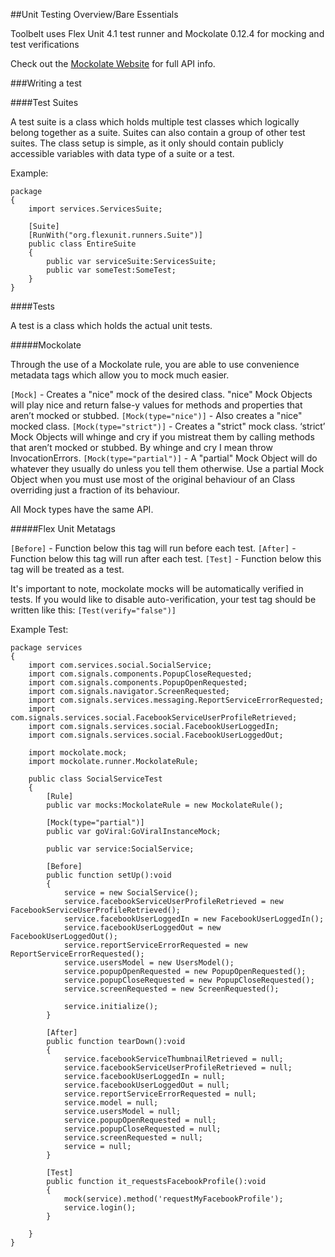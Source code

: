 ##Unit Testing Overview/Bare Essentials

Toolbelt uses Flex Unit 4.1 test runner and Mockolate 0.12.4 for mocking and test verifications

Check out the [Mockolate Website](http://mockolate.org/) for full API info.

###Writing a test

####Test Suites

A test suite is a class which holds multiple test classes which logically belong together as a suite.
Suites can also contain a group of other test suites. The class setup is simple, as it only should contain
publicly accessible variables with data type of a suite or a test.

Example:

```
package
{
    import services.ServicesSuite;

    [Suite]
    [RunWith("org.flexunit.runners.Suite")]
    public class EntireSuite
    {
        public var serviceSuite:ServicesSuite;
        public var someTest:SomeTest;
    }
}
```

####Tests

A test is a class which holds the actual unit tests.

#####Mockolate

Through the use of a Mockolate rule, you are able to use convenience
metadata tags which allow you to mock much easier.

`[Mock]` - Creates a "nice" mock of the desired class. "nice" Mock Objects will play nice and return false-y values for methods and properties that aren’t mocked or stubbed.
`[Mock(type="nice")]` - Also creates a "nice" mocked class.
`[Mock(type="strict")]` - Creates a "strict" mock class. ‘strict’ Mock Objects will whinge and cry if you mistreat them by calling methods that aren’t mocked or stubbed. By whinge and cry I mean throw InvocationErrors.
`[Mock(type="partial")]` - A "partial" Mock Object will do whatever they usually do unless you tell them otherwise. Use a partial Mock Object when you must use most of the original behaviour of an Class overriding just a fraction of its behaviour.

All Mock types have the same API.

#####Flex Unit Metatags

`[Before]` - Function below this tag will run before each test.
`[After]` - Function below this tag will run after each test.
`[Test]` - Function below this tag will be treated as a test.

It's important to note, mockolate mocks will be automatically verified in tests. If you would like
to disable auto-verification, your test tag should be written like this: `[Test(verify="false")]`


Example Test:

```
package services
{
    import com.services.social.SocialService;
    import com.signals.components.PopupCloseRequested;
    import com.signals.components.PopupOpenRequested;
    import com.signals.navigator.ScreenRequested;
    import com.signals.services.messaging.ReportServiceErrorRequested;
    import com.signals.services.social.FacebookServiceUserProfileRetrieved;
    import com.signals.services.social.FacebookUserLoggedIn;
    import com.signals.services.social.FacebookUserLoggedOut;

    import mockolate.mock;
    import mockolate.runner.MockolateRule;

    public class SocialServiceTest
    {
        [Rule]
        public var mocks:MockolateRule = new MockolateRule();

        [Mock(type="partial")]
        public var goViral:GoViralInstanceMock;

        public var service:SocialService;

        [Before]
        public function setUp():void
        {
            service = new SocialService();
            service.facebookServiceUserProfileRetrieved = new FacebookServiceUserProfileRetrieved();
            service.facebookUserLoggedIn = new FacebookUserLoggedIn();
            service.facebookUserLoggedOut = new FacebookUserLoggedOut();
            service.reportServiceErrorRequested = new ReportServiceErrorRequested();
            service.usersModel = new UsersModel();
            service.popupOpenRequested = new PopupOpenRequested();
            service.popupCloseRequested = new PopupCloseRequested();
            service.screenRequested = new ScreenRequested();

            service.initialize();
        }

        [After]
        public function tearDown():void
        {
            service.facebookServiceThumbnailRetrieved = null;
            service.facebookServiceUserProfileRetrieved = null;
            service.facebookUserLoggedIn = null;
            service.facebookUserLoggedOut = null;
            service.reportServiceErrorRequested = null;
            service.model = null;
            service.usersModel = null;
            service.popupOpenRequested = null;
            service.popupCloseRequested = null;
            service.screenRequested = null;
            service = null;
        }

        [Test]
        public function it_requestsFacebookProfile():void
        {
            mock(service).method('requestMyFacebookProfile');
            service.login();
        }

    }
}
```